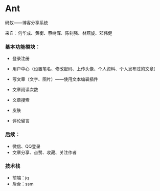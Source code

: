 # Ant
码蚁——博客分享系统

来自：何华成、黄衡、蔡树晖、陈钊强、林燕旋、邓伟健

### 基本功能模块：
* 登录注册


* 用户中心（设置笔名、修改密码、上传头像、个人资料、个人发布过的文章）
* 写文章（文字、图片）——使用文本编辑插件
* 文章阅读次数
* 文章搜索
* 皮肤
* 评论留言

### 后续：
* 微信、QQ登录
* 文章分享、点赞、收藏、关注作者


### 技术栈
* 前端：jq
* 后台：ssm
